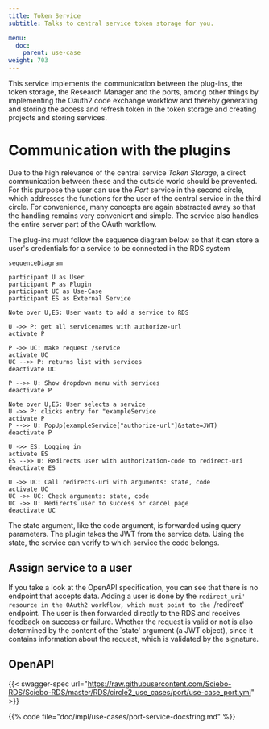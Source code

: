 ```yaml
---
title: Token Service
subtitle: Talks to central service token storage for you.

menu:
  doc:
    parent: use-case
weight: 703
---
```



This service implements the communication between the plug-ins, the token storage, the Research Manager and the ports, among other things by implementing the Oauth2 code exchange workflow and thereby generating and storing the access and refresh token in the token storage and creating projects and storing services.

# Communication with the plugins

Due to the high relevance of the central service *Token Storage*, a direct communication between these and the outside world should be prevented. For this purpose the user can use the *Port* service in the second circle, which addresses the functions for the user of the central service in the third circle. For convenience, many concepts are again abstracted away so that the handling remains very convenient and simple. The service also handles the entire server part of the OAuth workflow.

The plug-ins must follow the sequence diagram below so that it can store a user's credentials for a service to be connected in the RDS system
```mermaid
sequenceDiagram

participant U as User
participant P as Plugin
participant UC as Use-Case
participant ES as External Service

Note over U,ES: User wants to add a service to RDS

U ->> P: get all servicenames with authorize-url
activate P

P ->> UC: make request /service
activate UC
UC -->> P: returns list with services
deactivate UC

P -->> U: Show dropdown menu with services
deactivate P

Note over U,ES: User selects a service
U ->> P: clicks entry for "exampleService
activate P
P -->> U: PopUp(exampleService["authorize-url"]&state=JWT)
deactivate P

U ->> ES: Logging in
activate ES
ES -->> U: Redirects user with authorization-code to redirect-uri
deactivate ES

U ->> UC: Call redirects-uri with arguments: state, code
activate UC
UC ->> UC: Check arguments: state, code
UC ->> U: Redirects user to success or cancel page
deactivate UC
```

The state argument, like the code argument, is forwarded using query parameters. The plugin takes the JWT from the service data. Using the state, the service can verify to which service the code belongs.

## Assign service to a user

If you take a look at the OpenAPI specification, you can see that there is no endpoint that accepts data. Adding a user is done by the `redirect_uri' resource in the OAuth2 workflow, which must point to the `/redirect' endpoint. The user is then forwarded directly to the RDS and receives feedback on success or failure. Whether the request is valid or not is also determined by the content of the `state' argument (a JWT object), since it contains information about the request, which is validated by the signature.

## OpenAPI

{{< swagger-spec url="https://raw.githubusercontent.com/Sciebo-RDS/Sciebo-RDS/master/RDS/circle2_use_cases/port/use-case_port.yml" >}}

{{% code file="doc/impl/use-cases/port-service-docstring.md" %}}
